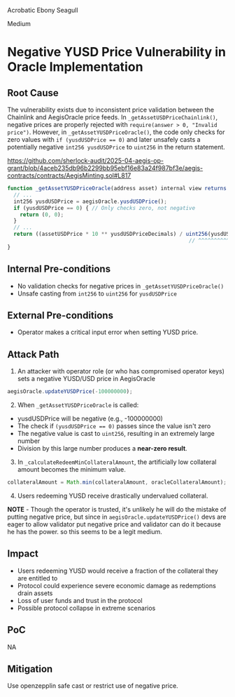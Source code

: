 Acrobatic Ebony Seagull

Medium

# Negative YUSD Price Vulnerability in Oracle Implementation

## Root Cause

The vulnerability exists due to inconsistent price validation between the Chainlink and AegisOracle price feeds. In `_getAssetUSDPriceChainlink()`, negative prices are properly rejected with `require(answer > 0, "Invalid price")`. However, in `_getAssetYUSDPriceOracle()`, the code only checks for zero values with `if (yusdUSDPrice == 0)` and later unsafely casts a potentially negative `int256 yusdUSDPrice` to `uint256` in the return statement.

https://github.com/sherlock-audit/2025-04-aegis-op-grant/blob/4aceb235db96b2299bb95ebf16e83a24f987bf3e/aegis-contracts/contracts/AegisMinting.sol#L817

```js
function _getAssetYUSDPriceOracle(address asset) internal view returns (uint256, uint8) {
  // ...
  int256 yusdUSDPrice = aegisOracle.yusdUSDPrice();
  if (yusdUSDPrice == 0) { // Only checks zero, not negative
    return (0, 0);
  }
  // ...
  return ((assetUSDPrice * 10 ** yusdUSDPriceDecimals) / uint256(yusdUSDPrice), yusdUSDPriceDecimals);
                                                          // ^^^^^^^^^^^^^^^ Unsafe cast
}
```

## Internal Pre-conditions
- No validation checks for negative prices in `_getAssetYUSDPriceOracle()`
- Unsafe casting from `int256` to `uint256` for `yusdUSDPrice`

## External Pre-conditions
- Operator makes a critical input error when setting YUSD price.

## Attack Path

1. An attacker with operator role (or who has compromised operator keys) sets a negative YUSD/USD price in AegisOracle

```js
aegisOracle.updateYUSDPrice(-100000000);
```
2. When `_getAssetYUSDPriceOracle` is called:

- yusdUSDPrice will be negative (e.g., -100000000)
- The check if `(yusdUSDPrice == 0)` passes since the value isn't zero
- The negative value is cast to `uint256`, resulting in an extremely large number
- Division by this large number produces a **near-zero result**.

3. In `_calculateRedeemMinCollateralAmount`, the artificially low collateral amount becomes the minimum value.

```js
collateralAmount = Math.min(collateralAmount, oracleCollateralAmount);
```
4. Users redeeming YUSD receive drastically undervalued collateral.

**NOTE** - Though the operator is trusted, it's unlikely he will do the mistake of putting
negative price, but since in `aegisOracle.updateYUSDPrice()` devs are eager to allow validator put negative price and validator can do it because he has the power. so this seems to be a legit medium. 

## Impact

- Users redeeming YUSD would receive a fraction of the collateral they are entitled to
- Protocol could experience severe economic damage as redemptions drain assets
- Loss of user funds and trust in the protocol
- Possible protocol collapse in extreme scenarios

## PoC
NA
## Mitigation
Use openzepplin safe cast or restrict use of negative price.